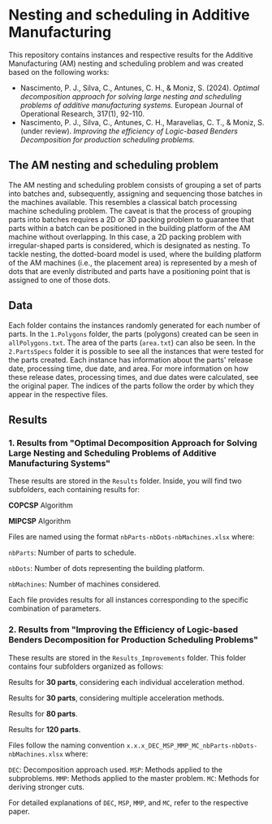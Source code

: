 # Nesting and scheduling in Additive Manufacturing
This repository contains instances and respective results for the Additive Manufacturing (AM) nesting and scheduling problem and was created based on the following works:
 - Nascimento, P. J., Silva, C., Antunes, C. H., & Moniz, S. (2024). *Optimal decomposition approach for solving large nesting and scheduling problems of additive manufacturing systems.* European Journal of Operational Research, 317(1), 92-110.
 - Nascimento, P. J., Silva, C., Antunes, C. H., Maravelias, C. T., & Moniz, S. (under review). *Improving the efficiency of Logic-based Benders Decomposition for production scheduling problems.*

## The AM nesting and scheduling problem
The AM nesting and scheduling problem consists of grouping a set of parts into batches and, subsequently, assigning and sequencing those batches in the machines available. This resembles a classical batch processing machine scheduling problem. The caveat is that the process of grouping parts into batches requires a 2D or 3D packing problem to guarantee that parts within a batch can be positioned in the building platform of the AM machine without overlapping. In this case, a 2D packing problem with irregular-shaped parts is considered, which is designated as nesting. To tackle nesting, the dotted-board model is used, where the building platform of the AM machines (i.e., the placement area) is represented by a mesh of dots that are evenly distributed and parts have a positioning point that is assigned to one of those dots.

## Data
Each folder contains the instances randomly generated for each number of parts. In the ```1.Polygons``` folder, the parts (polygons) created can be seen in ```allPolygons.txt```. The area of the parts (```area.txt```) can also be seen. In the ```2.PartsSpecs``` folder it is possible to see all the instances that were tested for the parts created. Each instance has information about the parts' release date, processing time, due date, and area. For more information on how these release dates, processing times, and due dates were calculated, see the original paper. The indices of the parts follow the order by which they appear in the respective files.

## Results

### 1. Results from "Optimal Decomposition Approach for Solving Large Nesting and Scheduling Problems of Additive Manufacturing Systems"
These results are stored in the ```Results``` folder. Inside, you will find two subfolders, each containing results for:

**COPCSP** Algorithm

**MIPCSP** Algorithm

Files are named using the format ```nbParts-nbDots-nbMachines.xlsx``` where:

```nbParts```: Number of parts to schedule.

```nbDots```: Number of dots representing the building platform.

```nbMachines```: Number of machines considered.

Each file provides results for all instances corresponding to the specific combination of parameters.

### 2. Results from "Improving the Efficiency of Logic-based Benders Decomposition for Production Scheduling Problems"
These results are stored in the ```Results_Improvements``` folder. This folder contains four subfolders organized as follows:

Results for **30 parts**, considering each individual acceleration method.

Results for **30 parts**, considering multiple acceleration methods.

Results for **80 parts**.

Results for **120 parts**.

Files follow the naming convention ```x.x.x_DEC_MSP_MMP_MC_nbParts-nbDots-nbMachines.xlsx``` where:

```DEC```: Decomposition approach used.
```MSP```: Methods applied to the subproblems.
```MMP```: Methods applied to the master problem.
```MC```: Methods for deriving stronger cuts.

For detailed explanations of ```DEC```, ```MSP```, ```MMP```, and ```MC```, refer to the respective paper.
